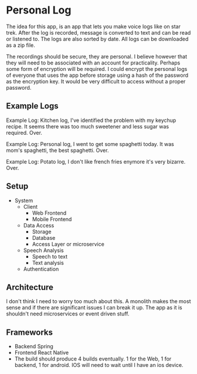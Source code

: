 # Personal Log

The idea for this app, is an app that lets you make voice logs like on star trek. After the log is recorded, message is converted to text and can be read or listened to.
The logs are also sorted by date. All logs can be downloaded as a zip file. 

The recordings should be secure, they are personal. I believe however that they will need to be associated with an account for practicality. 
Perhaps some form of encryption will be required. I could encrypt the personal logs of everyone that uses the app before storage using a hash of the password as
the encryption key. It would be very difficult to access without a proper password. 


## Example Logs

Example Log: Kitchen log, I've identified the problem with my keychup recipe. It seems there was too much sweetener and less sugar was required. Over. 

Example Log: Personal log, I went to get some spaghetti today. It was mom's spaghetti, the best spaghetti. Over.

Example Log: Potato log, I don't like french fries enymore it's very bizarre. Over. 

## Setup

- System
  - Client
    - Web Frontend
    - Mobile Frontend
  - Data Access
    - Storage
    - Database
    - Access Layer or microservice
  - Speech Analysis
    - Speech to text
    - Text analysis 
  - Authentication

## Architecture

I don't think I need to worry too much about this. A monolith makes the most sense and if there are significant issues I can break it up. The app as it is shouldn't need microservices or event driven stuff. 

## Frameworks

- Backend Spring
- Frontend React Native
- The build should produce 4 builds eventually. 1 for the Web, 1 for backend, 1 for android. IOS will need to wait until I have an ios device.




